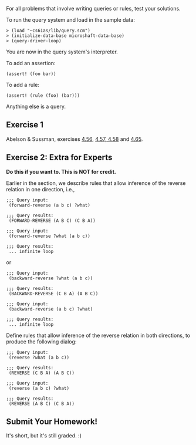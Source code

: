 For all problems that involve writing queries or rules, test your solutions.

To run the query system and load in the sample data:

	> (load "~cs61as/lib/query.scm")
	> (initialize-data-base microshaft-data-base)
	> (query-driver-loop) 

You are now in the query system's interpreter.

To add an assertion:

	(assert! (foo bar))

To add a rule:

	(assert! (rule (foo) (bar)))

Anything else is a query.

## Exercise 1
  
Abelson & Sussman, exercises [4.56](http://mitpress.mit.edu/sicp/full-text/book/book-Z-H-29.html#%_thm_4.56), [4.57, 4.58](http://mitpress.mit.edu/sicp/full-text/book/book-Z-H-29.html#%_thm_4.57) and [4.65](http://mitpress.mit.edu/sicp/full-text/book/book-Z-H-29.html#%_thm_4.65).

## Exercise 2: Extra for Experts

**Do this if you want to. This is NOT for credit.**
  
Earlier in the section, we describe rules that allow inference of the reverse
relation in one direction, i.e.,

	;;; Query input:
	 (forward-reverse (a b c) ?what) 

	;;; Query results:
	 (FORWARD-REVERSE (A B C) (C B A)) 

	;;; Query input:
	 (forward-reverse ?what (a b c)) 

	;;; Query results:
	 ... infinite loop

or

	;;; Query input:
	 (backward-reverse ?what (a b c)) 

	;;; Query results:
	 (BACKWARD-REVERSE (C B A) (A B C)) 

	;;; Query input:
	 (backward-reverse (a b c) ?what) 

	;;; Query results:
	 ... infinite loop 

Define rules that allow inference of the reverse relation in both directions,
to produce the following dialog: 

	;;; Query input:
	 (reverse ?what (a b c)) 

	;;; Query results:
	 (REVERSE (C B A) (A B C)) 

	;;; Query input:
	 (reverse (a b c) ?what) 

	;;; Query results:
	 (REVERSE (A B C) (C B A))

## Submit Your Homework!

It's short, but it's still graded. :)